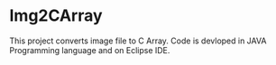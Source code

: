 # Img2CArray

This project converts image file to C Array.
Code is devloped in JAVA Programming language and on Eclipse IDE.
